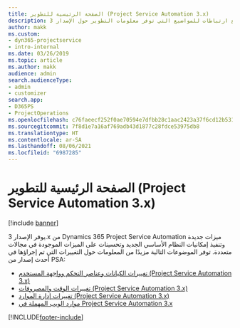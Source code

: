 ```yaml
---
title: الصفحة الرئيسية للتطوير (Project Service Automation 3.x)
description: يوفر هذا الموضوع ارتباطات للمواضيع التي توفر معلومات التطوير حول الإصدار 3.x من Dynamics 365 Project Service Automation (PSA).
author: makk
ms.custom:
- dyn365-projectservice
- intro-internal
ms.date: 03/26/2019
ms.topic: article
ms.author: makk
audience: admin
search.audienceType:
- admin
- customizer
search.app:
- D365PS
- ProjectOperations
ms.openlocfilehash: c76faeecf252f0ae70594e7dfbb28c1aac2423a37f6cd12b53103dd7a493306e
ms.sourcegitcommit: 7f8d1e7a16af769adb43d1877c28fdce53975db8
ms.translationtype: HT
ms.contentlocale: ar-SA
ms.lasthandoff: 08/06/2021
ms.locfileid: "6987285"
---
```

# <a name="development-home-page-project-service-automation-3x"></a>الصفحة الرئيسية للتطوير (Project Service Automation 3.x)

[!include [banner](../../includes/psa-now-project-operations.md)]

يوفر الإصدار 3.x من Dynamics 365 Project Service Automation ميزات جديدة وتنفيذ إمكانيات النظام الأساسي الجديد وتحسينات على الميزات الموجودة في مجالات متعددة. توفر الموضوعات التالية مزيدًا من المعلومات حول التغييرات التي تم إجراؤها في أحدث إصدار من PSA:

- [تغييرات الكيانات وعناصر التحكم وواجهة المستخدم (Project Service Automation 3.x)](../developer-guides/entity-changes-v3.x.md)
- [تغييرات الوقت والمصروفات (Project Service Automation 3.x)](../developer-guides/time-expense-changes-v3.x.md)
- [تغييرات إدارة الموارد (Project Service Automation 3.x)](../developer-guides/resource-management-changes-v3.x.md)
- [موارد الويب المهملة في Project Service Automation 3.x](../developer-guides/web-resources-deprecated-v3.x.md)


[!INCLUDE[footer-include](../../includes/footer-banner.md)]